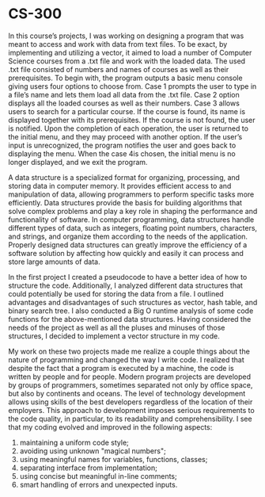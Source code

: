 # CS-300

  In this course’s projects, I was working on designing a program that was meant to access and work with data from text files. To be exact, by implementing and utilizing a vector, it aimed to load a number of Computer Science courses from a .txt file and work with the loaded data. The used .txt file consisted of numbers and names of courses as well as their prerequisites. To begin with, the program outputs a basic menu console giving users four options to choose from. Case 1 prompts the user to type in a file’s name and lets them load all data from the .txt file. Case 2 option displays all the loaded courses as well as their numbers. Case 3 allows users to search for a particular course. If the course is found, its name is displayed together with its prerequisites. If the course is not found, the user is notified. Upon the completion of each operation, the user is returned to the initial menu, and they may proceed with another option. If the user’s input is unrecognized, the program notifies the user and goes back to displaying the menu. When the case 4is chosen, the initial menu is no longer displayed, and we exit the program.
  
  A data structure is a specialized format for organizing, processing, and storing data in computer memory. It provides efficient access to and manipulation of data, allowing programmers to perform specific tasks more efficiently. Data structures provide the basis for building algorithms that solve complex problems and play a key role in shaping the performance and functionality of software.
In computer programming, data structures handle different types of data, such as integers, floating point numbers, characters, and strings, and organize them according to the needs of the application. Properly designed data structures can greatly improve the efficiency of a software solution by affecting how quickly and easily it can process and store large amounts of data.

  In the first project I created a pseudocode to have a better idea of how to structure the code. Additionally, I analyzed different data structures that could potentially be used for storing the data from a file. I outlined advantages and disadvantages of such structures as vector, hash table, and binary search tree. I also conducted a Big O runtime analysis of some code functions for the above-mentioned data structures. Having considered the needs of the project as well as all the pluses and minuses of those structures, I decided to implement a vector structure in my code. 
  
  My work on these two projects made me realize a couple things about the nature of programming and changed the way I write code. I realized that despite the fact that a program is executed by a machine, the code is written by people and for people. Modern program projects are developed by groups of programmers, sometimes separated not only by office space, but also by continents and oceans. The level of technology development allows using skills of the best developers regardless of the location of their employers. This approach to development imposes serious requirements to the code quality, in particular, to its readability and comprehensibility. I see that my coding evolved and improved in the following aspects:
  
  1.	maintaining a uniform code style;
  2.	avoiding using unknown "magical numbers";
  3.	using meaningful names for variables, functions, classes;
  4.	separating interface from implementation;
  5.	using concise but meaningful in-line comments;
6.	smart handling of errors and unexpected inputs.
